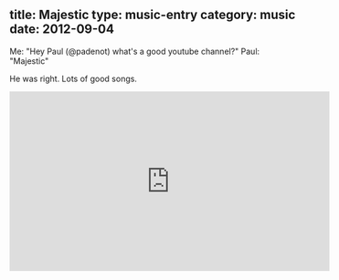 title: Majestic
type: music-entry
category: music
date: 2012-09-04
---

Me: "Hey Paul (@padenot) what's a good youtube channel?"
Paul: "Majestic"

He was right. Lots of good songs.

<iframe width="560" height="315" src="http://www.youtube.com/embed/SoZ92hUEB84" frameborder="0" allowfullscreen></iframe>
